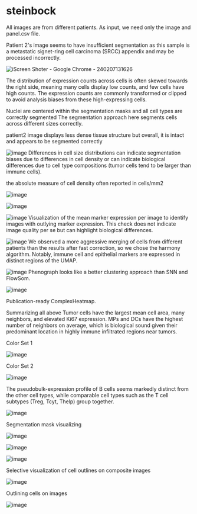 # steinbock

All images are from different patients.
As input, we need only the image and panel.csv file.

Patient 2's image seems to have insufficient segmentation as this sample is a metastatic signet-ring cell carcinoma (SRCC) appendix and may be processed incorrectly. 

![iScreen Shoter - Google Chrome - 240207131626](https://github.com/Elena983/steinbock/assets/68946912/66f55b23-f3e8-4d8b-91c7-bcc684f4eae1)

The distribution of expression counts across cells is often skewed towards the right side, meaning many cells display low counts, and few cells have high counts. The expression counts are commonly transformed or clipped to avoid analysis biases from these high-expressing cells.

Nuclei are centered within the segmentation masks and all cell types are correctly segmented
The segmentation approach here segments cells across different sizes correctly. 

patient2 image displays less dense tissue structure
but overall,  it is intact and appears to be segmented correctly

![image](https://github.com/Elena983/steinbock/assets/68946912/236fa420-d0ef-4143-8805-45cd1179c209)
Differences in cell size distributions can indicate segmentation biases due to differences in cell density or can indicate biological differences due to cell type compositions (tumor cells tend to be larger than immune cells).

the absolute measure of cell density often reported in cells/mm2 

![image](https://github.com/Elena983/steinbock/assets/68946912/72c1ae24-69ae-44b7-8b39-0e36740fc2d7)

![image](https://github.com/Elena983/steinbock/assets/68946912/e495b953-72ae-4ad1-80ab-038f89133bd0)

![image](https://github.com/Elena983/steinbock/assets/68946912/d02efeb5-2fc6-4a1a-bddf-fcb25ea7805d)
Visualization of the mean marker expression per image to identify images with outlying marker expression. 
This check does not indicate image quality per se but can highlight biological differences.

![image](https://github.com/Elena983/steinbock/assets/68946912/39c8bd2f-68fd-4203-bec0-bc326c5618e7)
We observed a more aggressive merging of cells from different patients than the results after fast correction, so we chose the harmony algorithm. 
Notably, immune cell and epithelial markers are expressed in distinct regions of the UMAP.

![image](https://github.com/Elena983/steinbock/assets/68946912/8f4b8e63-0515-48a2-9f6f-fa35129bef7b)
Phenograph looks like a better clustering approach than SNN and FlowSom.

![image](https://github.com/Elena983/steinbock/assets/68946912/b859cc74-c934-47cd-8f48-ac3fc6e1bef0)

Publication-ready ComplexHeatmap. 

Summarizing all above
Tumor cells have the largest mean cell area, many neighbors, and elevated Ki67 expression.
MPs and DCs have the highest number of neighbors on average, 
which is biological sound given their predominant location in highly immune infiltrated regions near tumors.

Color Set 1

![image](https://github.com/Elena983/steinbock/assets/68946912/fa00867a-fb67-4512-88af-151bb8342566)

Color Set 2

![image](https://github.com/Elena983/steinbock/assets/68946912/0c975ce5-b405-4584-9a1d-72b58a2e829f)


The pseudobulk-expression profile of B cells seems markedly distinct from the other cell types, while comparable cell types such as the T cell subtypes (Treg, Tcyt, Thelp) group together.

![image](https://github.com/Elena983/steinbock/assets/68946912/9bb04f9a-d403-40df-8a14-7ddb1d747a9d)

Segmentation mask visualizing

![image](https://github.com/Elena983/steinbock/assets/68946912/7ef4bafb-a0ce-40a1-86c7-3f8deba536b2)

![image](https://github.com/Elena983/steinbock/assets/68946912/269967bf-ded2-41a4-8427-9ba2649ce8d3)

![image](https://github.com/Elena983/steinbock/assets/68946912/7fcaacf9-3260-4b65-bf99-b5c3d3b88d2f)

Selective visualization of cell outlines on composite images

![image](https://github.com/Elena983/steinbock/assets/68946912/ce2b059d-12c6-49de-8363-bdf8008c82da)

Outlining cells on images

![image](https://github.com/Elena983/steinbock/assets/68946912/5c443f6d-7b3a-4afd-b0be-7e146e03088f)






